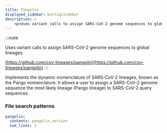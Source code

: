 ```yaml
---
title: Pangolin
displayed_sidebar: multiqcSidebar
description: >
    <p>Uses variant calls to assign SARS-CoV-2 genome sequences to global lineages.</p>
---
```


<!--
~~~~~ DO NOT EDIT ~~~~~
This file is autogenerated from the MultiQC module python docstring.
Do not edit the markdown, it will be overwritten.

File path for the source of this content: multiqc/modules/pangolin/pangolin.py
~~~~~~~~~~~~~~~~~~~~~~~
-->

:::note
<p>Uses variant calls to assign SARS-CoV-2 genome sequences to global lineages.</p>

[https://github.com/cov-lineages/pangolin](https://github.com/cov-lineages/pangolin)
:::

Implements the dynamic nomenclature of SARS-CoV-2 lineages, known as the Pango nomenclature.
It allows a user to assign a SARS-CoV-2 genome sequence the most likely lineage (Pango lineage)
to SARS-CoV-2 query sequences.

### File search patterns

```yaml
pangolin:
  contents: pangolin_version
  num_lines: 1
```
    